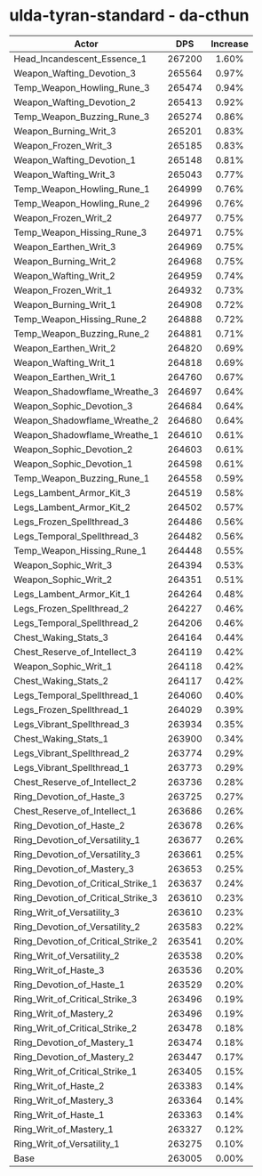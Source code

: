 # ulda-tyran-standard - da-cthun
| Actor | DPS | Increase |
|---|:---:|:---:|
|Head_Incandescent_Essence_1|267200|1.60%|
|Weapon_Wafting_Devotion_3|265564|0.97%|
|Temp_Weapon_Howling_Rune_3|265474|0.94%|
|Weapon_Wafting_Devotion_2|265413|0.92%|
|Temp_Weapon_Buzzing_Rune_3|265274|0.86%|
|Weapon_Burning_Writ_3|265201|0.83%|
|Weapon_Frozen_Writ_3|265185|0.83%|
|Weapon_Wafting_Devotion_1|265148|0.81%|
|Weapon_Wafting_Writ_3|265043|0.77%|
|Temp_Weapon_Howling_Rune_1|264999|0.76%|
|Temp_Weapon_Howling_Rune_2|264996|0.76%|
|Weapon_Frozen_Writ_2|264977|0.75%|
|Temp_Weapon_Hissing_Rune_3|264971|0.75%|
|Weapon_Earthen_Writ_3|264969|0.75%|
|Weapon_Burning_Writ_2|264968|0.75%|
|Weapon_Wafting_Writ_2|264959|0.74%|
|Weapon_Frozen_Writ_1|264932|0.73%|
|Weapon_Burning_Writ_1|264908|0.72%|
|Temp_Weapon_Hissing_Rune_2|264888|0.72%|
|Temp_Weapon_Buzzing_Rune_2|264881|0.71%|
|Weapon_Earthen_Writ_2|264820|0.69%|
|Weapon_Wafting_Writ_1|264818|0.69%|
|Weapon_Earthen_Writ_1|264760|0.67%|
|Weapon_Shadowflame_Wreathe_3|264697|0.64%|
|Weapon_Sophic_Devotion_3|264684|0.64%|
|Weapon_Shadowflame_Wreathe_2|264680|0.64%|
|Weapon_Shadowflame_Wreathe_1|264610|0.61%|
|Weapon_Sophic_Devotion_2|264603|0.61%|
|Weapon_Sophic_Devotion_1|264598|0.61%|
|Temp_Weapon_Buzzing_Rune_1|264558|0.59%|
|Legs_Lambent_Armor_Kit_3|264519|0.58%|
|Legs_Lambent_Armor_Kit_2|264502|0.57%|
|Legs_Frozen_Spellthread_3|264486|0.56%|
|Legs_Temporal_Spellthread_3|264482|0.56%|
|Temp_Weapon_Hissing_Rune_1|264448|0.55%|
|Weapon_Sophic_Writ_3|264394|0.53%|
|Weapon_Sophic_Writ_2|264351|0.51%|
|Legs_Lambent_Armor_Kit_1|264264|0.48%|
|Legs_Frozen_Spellthread_2|264227|0.46%|
|Legs_Temporal_Spellthread_2|264206|0.46%|
|Chest_Waking_Stats_3|264164|0.44%|
|Chest_Reserve_of_Intellect_3|264119|0.42%|
|Weapon_Sophic_Writ_1|264118|0.42%|
|Chest_Waking_Stats_2|264117|0.42%|
|Legs_Temporal_Spellthread_1|264060|0.40%|
|Legs_Frozen_Spellthread_1|264029|0.39%|
|Legs_Vibrant_Spellthread_3|263934|0.35%|
|Chest_Waking_Stats_1|263900|0.34%|
|Legs_Vibrant_Spellthread_2|263774|0.29%|
|Legs_Vibrant_Spellthread_1|263773|0.29%|
|Chest_Reserve_of_Intellect_2|263736|0.28%|
|Ring_Devotion_of_Haste_3|263725|0.27%|
|Chest_Reserve_of_Intellect_1|263686|0.26%|
|Ring_Devotion_of_Haste_2|263678|0.26%|
|Ring_Devotion_of_Versatility_1|263677|0.26%|
|Ring_Devotion_of_Versatility_3|263661|0.25%|
|Ring_Devotion_of_Mastery_3|263653|0.25%|
|Ring_Devotion_of_Critical_Strike_1|263637|0.24%|
|Ring_Devotion_of_Critical_Strike_3|263610|0.23%|
|Ring_Writ_of_Versatility_3|263610|0.23%|
|Ring_Devotion_of_Versatility_2|263583|0.22%|
|Ring_Devotion_of_Critical_Strike_2|263541|0.20%|
|Ring_Writ_of_Versatility_2|263538|0.20%|
|Ring_Writ_of_Haste_3|263536|0.20%|
|Ring_Devotion_of_Haste_1|263529|0.20%|
|Ring_Writ_of_Critical_Strike_3|263496|0.19%|
|Ring_Writ_of_Mastery_2|263496|0.19%|
|Ring_Writ_of_Critical_Strike_2|263478|0.18%|
|Ring_Devotion_of_Mastery_1|263474|0.18%|
|Ring_Devotion_of_Mastery_2|263447|0.17%|
|Ring_Writ_of_Critical_Strike_1|263405|0.15%|
|Ring_Writ_of_Haste_2|263383|0.14%|
|Ring_Writ_of_Mastery_3|263364|0.14%|
|Ring_Writ_of_Haste_1|263363|0.14%|
|Ring_Writ_of_Mastery_1|263327|0.12%|
|Ring_Writ_of_Versatility_1|263275|0.10%|
|Base|263005|0.00%|
